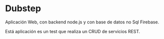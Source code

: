 # Dubstep
Aplicación Web, con backend node.js y con base de datos no Sql Firebase.

Está aplicación es un test que realiza un CRUD de servicios REST.
